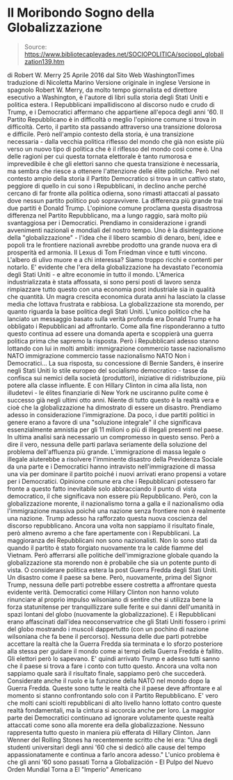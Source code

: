 # Il Moribondo Sogno della Globalizzazione

> Source: https://www.bibliotecapleyades.net/SOCIOPOLITICA/sociopol_globalization139.htm

di Robert W. Merry
25 Aprile 2016
dal Sito Web WashingtonTimes
traduzione di Nicoletta Marino
Versione originale in inglese
Versione in spagnolo
Robert W. Merry, da molto tempo giornalista ed direttore esecutivo a Washington, è l'autore di libri sulla storia degli Stati Uniti e politica estera.
I Repubblicani impallidiscono al discorso nudo e crudo di Trump,
e i Democratici affermano che appartiene all'epoca degli anni '60.
Il Partito Repubblicano è in difficoltà o meglio l'opinione comune si trova in difficoltà.
Certo, il partito sta passando attraverso una transizione dolorosa e difficile. Però nell'ampio contesto della storia, è una transizione necessaria - dalla vecchia politica riflesso del mondo che già non esiste più verso un nuovo tipo di politica che è il riflesso del mondo così come è.
Una delle ragioni per cui questa tornata elettorale è tanto rumorosa e imprevedibile è che gli elettori sanno che questa transizione è necessaria, ma sembra che riesce a ottenere l'attenzione delle élite politiche.
Però nel contesto ampio della storia il Partito Democratico si trova in un cattivo stato, peggiore di quello in cui sono i Repubblicani, in declino anche perché cercano di far fronte alla politica odierna, sono rimasti attaccati al passato dove nessun partito politico può sopravvivere.
La differenza più grande trai due partiti è Donald Trump.
L'opinione comune proclama questa disastrosa differenza nel Partito Repubblicano, ma a lungo raggio, sarà molto più svantaggiosa per i Democratici.
Prendiamo in considerazione i grandi avvenimenti nazionali e mondiali del nostro tempo.
Uno è la disintegrazione della "globalizzazione" - l'idea che il libero scambio di denaro, beni, idee e popoli tra le frontiere nazionali avrebbe prodotto una grande nuova era di prosperità ed armonia.
Il Lexus di Tom Friedman vince e tutti vincono. L'albero di ulivo muore e a chi interessa? Siamo troppo ricchi e contenti per notarlo.
E' evidente che l'era della globalizzazione ha devastato l'economia degli Stati Uniti - e altre economie in tutto il mondo. L'America industrializzata è stata affossata, si sono persi posti di lavoro senza rimpiazzare tutto questo con una economia post industriale sia in qualità che quantità. Un magra crescita economica durata anni ha lasciato la classe media che lottava frustrata e rabbiosa.
La globalizzazione sta morendo, per quanto riguarda la base politica degli Stati Uniti. L'unico politico che ha lanciato un messaggio basato sulla verità profonda era Donald Trump e ha obbligato i Repubblicani ad affrontarlo.
Come alla fine risponderanno a tutto questo continua ad essere una domanda aperta e scoppierà una guerra politica prima che sapremo la risposta.
Però i Repubblicani adesso stanno lottando con lui in molti ambiti:
immigrazione commercio tasse nazionalismo NATO
immigrazione
commercio
tasse
nazionalismo
NATO
Non i Democratici...
La sua risposta, su concessione di Bernie Sanders, è inserire negli Stati Uniti lo stile europeo del socialismo democratico - tasse da confisca sui nemici della società (produttori), iniziative di ridistribuzione, più potere alla classe influente.
E con Hillary Clinton in cima alla lista, non illudetevi - le élites finanziarie di New York ne usciranno pulite come è successo già negli ultimi otto anni.
Niente di tutto questo è la realtà vera e cioè che la globalizzazione ha dimostrato di essere un disastro.
Prendiamo adesso in considerazione l'immigrazione.
Da poco, i due partiti politici in genere erano a favore di una "soluzione integrale" il che significava essenzialmente amnistia per gli 11 milioni o più di illegali presenti nel paese.
In ultima analisi sarà necessario un compromesso in questo senso. Però a dire il vero, nessuna delle parti parlava seriamente della soluzione del problema dell'affluenza più grande.
L'immigrazione di massa legale o illegale aiuterebbe a risolvere l'imminente disastro della Previdenza Sociale da una parte e i Democratici hanno intravisto nell'immigrazione di massa una via per dominare il partito poiché i nuovi arrivati erano propensi a votare per i Democratici.
Opinione comune era che i Repubblicani potessero far fronte a questo fatto inevitabile solo abbracciando il punto di vista democratico, il che significava non essere più Repubblicano.
Però, con la globalizzazione morente, il nazionalismo torna a galla e il nazionalismo odia l'immigrazione massiva poiché una nazione senza frontiere non è realmente una nazione. Trump adesso ha rafforzato questa nuova coscienza del discorso repubblicano.
Ancora una volta non sappiamo il risultato finale, però almeno avremo a che fare apertamente con i Repubblicani.
La maggioranza dei Repubblicani non sono nazionalisti. Non lo sono stati da quando il partito è stato forgiato nuovamente tra le calde fiamme del Vietnam. Però afferrarsi alle politiche dell'immigrazione globale quando la globalizzazione sta morendo non è probabile che sia un potente punto di vista.
O considerare politica estera la post Guerra Fredda degli Stati Uniti. Un disastro come il paese sa bene. Però, nuovamente, prima del Signor Trump, nessuna delle parti potrebbe essere costretta a affrontare questa evidente verità.
Democratici come Hillary Clinton non hanno voluto rinunciare al proprio impulso wilsoniano di sentire che si utilizza bene la forza statunitense per tranquillizzare sulle ferite e sui danni dell'umanità in spazi lontani del globo (nuovamente la globalizzazione).
E i Repubblicani erano affascinati dall'idea neoconservatrice che gli Stati Uniti fossero i primi del globo mostrando i muscoli dappertutto (con un pochino di nazione wilsoniana che fa bene il percorso).
Nessuna delle due parti potrebbe accettare la realtà che la Guerra Fredda sia terminata e lo sforzo posteriore alla stessa per guidare il mondo come ai tempi della Guerra Fredda è fallito. Gli elettori però lo sapevano.
E' quindi arrivato Trump e adesso tutti sanno che il paese si trova a fare i conto con tutto questo. Ancora una volta non sappiamo quale sarà il risultato finale, sappiamo però che succederà.
Considerate anche il ruolo e la funzione della NATO nel mondo dopo la Guerra Fredda.
Queste sono tutte le realtà che il paese deve affrontare e al momento si stanno confrontando solo con il Partito Repubblicano. E' vero che molti cani sciolti repubblicani di alto livello hanno lottato contro queste realtà fondamentali, ma la cintura si accorcia anche per loro.
La maggior parte dei Democratici continuano ad ignorare volutamente queste realtà attaccati come sono alla morente era della globalizzazione. Nessuno rappresenta tutto questo in maniera più efferata di Hillary Clinton.
Jann Wenner del Rolling Stones ha recentemente scritto che lei era:
"Una degli studenti universitari degli anni '60 che si dedicò alle cause del tempo appassionatamente e continua a farlo ancora adesso."
L'unico problema è che gli anni '60 sono passati
Torna a Globalización - El Pulpo del Nuevo Orden Mundial
Torna a El "Imperio" Americano
